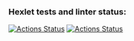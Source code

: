 ### Hexlet tests and linter status:
[![Actions Status](https://github.com/fort-de-france1/python-project-50/workflows/hexlet-check/badge.svg)](https://github.com/fort-de-france1/python-project-50/actions)
[![Actions Status](https://github.com/fort-de-france1/python-project-50/workflows/Python%20CI/badge.svg)](https://github.com/fort-de-france1/python-project-50/actions)
